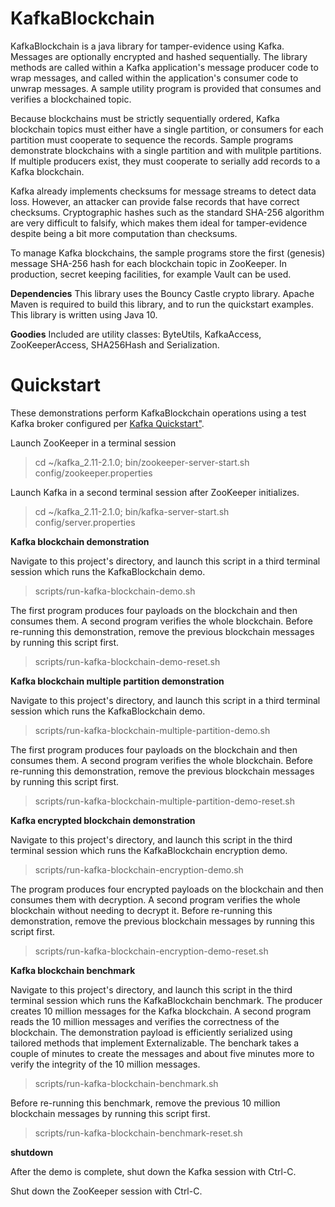 # KafkaBlockchain
KafkaBlockchain is a java library for tamper-evidence using Kafka. Messages are optionally encrypted and hashed sequentially. The library methods are called within a Kafka application's message producer code to wrap messages, and called within the application's consumer code to unwrap messages. A sample utility program is provided that consumes and verifies a blockchained topic.

Because blockchains must be strictly sequentially ordered, Kafka blockchain topics must either have a single partition, or consumers for each partition must cooperate to sequence the records. Sample programs demonstrate blockchains with a single partition and with mulitple partitions. If multiple producers exist, they must cooperate to serially add records to a Kafka blockchain.

Kafka already implements checksums for message streams to detect data loss. However, an attacker can provide false records that have correct checksums. Cryptographic hashes such as the standard SHA-256 algorithm are very difficult to falsify, which makes them ideal for tamper-evidence despite being a bit more computation than checksums.

To manage Kafka blockchains, the sample programs store the first (genesis) message SHA-256 hash for each blockchain topic in ZooKeeper. In production, secret keeping facilities, for example Vault can be used.

**Dependencies**
This library uses the Bouncy Castle crypto library.
Apache Maven is required to build this library, and to run the quickstart examples.
This library is written using Java 10.

**Goodies**
Included are utility classes: ByteUtils, KafkaAccess, ZooKeeperAccess, SHA256Hash and Serialization.

# Quickstart

 These demonstrations perform KafkaBlockchain operations using a test Kafka broker configured per [Kafka Quickstart"](https://kafka.apache.org/quickstart).
 
 Launch ZooKeeper in a terminal session
 > cd ~/kafka_2.11-2.1.0; bin/zookeeper-server-start.sh config/zookeeper.properties
 
 Launch Kafka in a second terminal session after ZooKeeper initializes.
 > cd ~/kafka_2.11-2.1.0; bin/kafka-server-start.sh config/server.properties
 
 **Kafka blockchain demonstration**
 
 Navigate to this project's directory, and launch this script in a third terminal session which runs the KafkaBlockchain demo.
 > scripts/run-kafka-blockchain-demo.sh
 
 The first program produces four payloads on the blockchain and then consumes them. A second program verifies the whole blockchain. Before re-running this demonstration, remove the previous blockchain messages by running this script first.
 
 > scripts/run-kafka-blockchain-demo-reset.sh
 
**Kafka blockchain multiple partition demonstration**
 
 Navigate to this project's directory, and launch this script in a third terminal session which runs the KafkaBlockchain demo.
 > scripts/run-kafka-blockchain-multiple-partition-demo.sh
 
 The first program produces four payloads on the blockchain and then consumes them. A second program verifies the whole blockchain. Before re-running this demonstration, remove the previous blockchain messages by running this script first.
 
 > scripts/run-kafka-blockchain-multiple-partition-demo-reset.sh
 
**Kafka encrypted blockchain demonstration**
 
 Navigate to this project's directory, and launch this script in the third terminal session which runs the KafkaBlockchain encryption demo.
 > scripts/run-kafka-blockchain-encryption-demo.sh
 
 The program produces four encrypted payloads on the blockchain and then consumes them with decryption. A second program verifies the whole blockchain without needing to decrypt it. Before re-running this demonstration, remove the previous blockchain messages by running this script first.
 
 > scripts/run-kafka-blockchain-encryption-demo-reset.sh
 
**Kafka blockchain benchmark**
 
 Navigate to this project's directory, and launch this script in the third terminal session which runs the KafkaBlockchain benchmark. The producer creates 10 million messages for the Kafka blockchain. A second program reads the 10 million messages and verifies the correctness of the blockchain. The demonstration payload is efficiently serialized using tailored methods that implement Externalizable. The benchark takes a couple of minutes to create the messages and about five minutes more to verify the integrity of the 10 million messages.
 
 > scripts/run-kafka-blockchain-benchmark.sh
 
  Before re-running this benchmark, remove the previous 10 million blockchain messages by running this script first.
 
 > scripts/run-kafka-blockchain-benchmark-reset.sh
 
 **shutdown**
 
 After the demo is complete, shut down the Kafka session with Ctrl-C.
 
 Shut down the ZooKeeper session with Ctrl-C.
